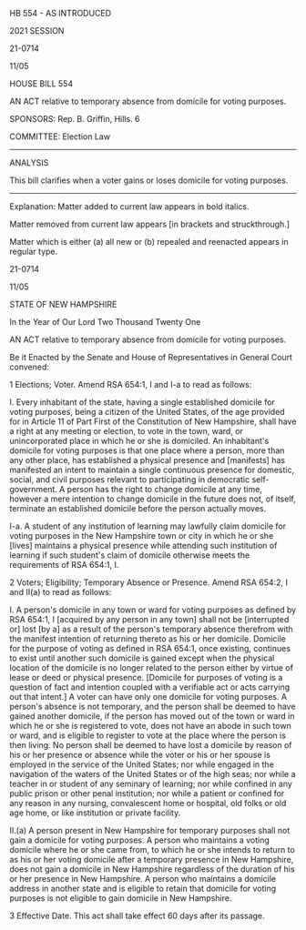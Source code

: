  HB 554 - AS INTRODUCED

 

 

2021 SESSION

 21-0714

 11/05

 

HOUSE BILL 554

 

AN ACT relative to temporary absence from domicile for voting purposes.

 

SPONSORS: Rep. B. Griffin, Hills. 6

 

COMMITTEE: Election Law

 

-----------------------------------------------------------------

 

ANALYSIS

 

 This bill clarifies when a voter gains or loses domicile for voting purposes.

 

- - - - - - - - - - - - - - - - - - - - - - - - - - - - - - - - - - - - - - - - - - - - - - - - - - - - - - - - - - - - - - - - - - - - - - - - - - - 

 

Explanation: Matter added to current law appears in bold italics.

 Matter removed from current law appears [in brackets and struckthrough.]

 Matter which is either (a) all new or (b) repealed and reenacted appears in regular type.

 21-0714

 11/05

 

STATE OF NEW HAMPSHIRE

 

In the Year of Our Lord Two Thousand Twenty One

 

AN ACT relative to temporary absence from domicile for voting purposes.

 

Be it Enacted by the Senate and House of Representatives in General Court convened:

 

 1 Elections; Voter. Amend RSA 654:1, I and I-a to read as follows:

 I. Every inhabitant of the state, having a single established domicile for voting purposes, being a citizen of the United States, of the age provided for in Article 11 of Part First of the Constitution of New Hampshire, shall have a right at any meeting or election, to vote in the town, ward, or unincorporated place in which he or she is domiciled. An inhabitant's domicile for voting purposes is that one place where a person, more than any other place, has established a physical presence and [manifests] has manifested an intent to maintain a single continuous presence for domestic, social, and civil purposes relevant to participating in democratic self-government. A person has the right to change domicile at any time, however a mere intention to change domicile in the future does not, of itself, terminate an established domicile before the person actually moves. 

 I-a. A student of any institution of learning may lawfully claim domicile for voting purposes in the New Hampshire town or city in which he or she [lives] maintains a physical presence while attending such institution of learning if such student's claim of domicile otherwise meets the requirements of RSA 654:1, I. 

 2 Voters; Eligibility; Temporary Absence or Presence. Amend RSA 654:2, I and II(a) to read as follows:

 I. A person's domicile in any town or ward for voting purposes as defined by RSA 654:1, I [acquired by any person in any town] shall not be [interrupted or] lost [by a] as a result of the person's temporary absence therefrom with the manifest intention of returning thereto as his or her domicile. Domicile for the purpose of voting as defined in RSA 654:1, once existing, continues to exist until another such domicile is gained except when the physical location of the domicile is no longer related to the person either by virtue of lease or deed or physical presence. [Domicile for purposes of voting is a question of fact and intention coupled with a verifiable act or acts carrying out that intent.] A voter can have only one domicile for voting purposes. A person's absence is not temporary, and the person shall be deemed to have gained another domicile, if the person has moved out of the town or ward in which he or she is registered to vote, does not have an abode in such town or ward, and is eligible to register to vote at the place where the person is then living. No person shall be deemed to have lost a domicile by reason of his or her presence or absence while the voter or his or her spouse is employed in the service of the United States; nor while engaged in the navigation of the waters of the United States or of the high seas; nor while a teacher in or student of any seminary of learning; nor while confined in any public prison or other penal institution; nor while a patient or confined for any reason in any nursing, convalescent home or hospital, old folks or old age home, or like institution or private facility. 

 II.(a) A person present in New Hampshire for temporary purposes shall not gain a domicile for voting purposes. A person who maintains a voting domicile where he or she came from, to which he or she intends to return to as his or her voting domicile after a temporary presence in New Hampshire, does not gain a domicile in New Hampshire regardless of the duration of his or her presence in New Hampshire. A person who maintains a domicile address in another state and is eligible to retain that domicile for voting purposes is not eligible to gain domicile in New Hampshire.

 3 Effective Date. This act shall take effect 60 days after its passage.

